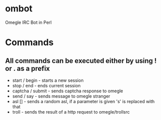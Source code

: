 ombot
=====

Omegle IRC Bot in Perl

# Commands
## All commands can be executed either by using ! or . as a prefix

+ start / begin - starts a new session
+ stop / end - ends current session
+ captcha / submit <response> - sends captcha response to omegle
+ send / say <message> - sends message to omegle stranger
+ asl [<sex>] - sends a random asl, if a parameter is given 's' is replaced with that
+ troll - sends the result of a http request to omegle/trollsrc
